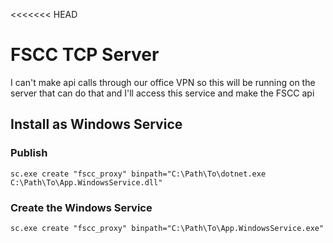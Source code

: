 <<<<<<< HEAD
# FSCC TCP Server
I can't make api calls through our office VPN so this will be running on the server that can do that and I'll access this service and make the FSCC api 

## Install as Windows Service
### Publish
```sc.exe create "fscc_proxy" binpath="C:\Path\To\dotnet.exe C:\Path\To\App.WindowsService.dll"```

### Create the Windows Service
```sc.exe create "fscc_proxy" binpath="C:\Path\To\App.WindowsService.exe"```

